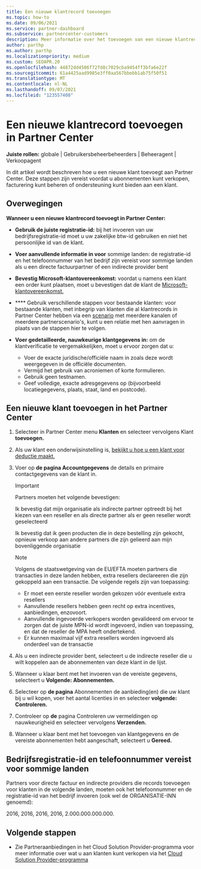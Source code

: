 ```yaml
---
title: Een nieuwe klantrecord toevoegen
ms.topic: how-to
ms.date: 09/06/2021
ms.service: partner-dashboard
ms.subservice: partnercenter-customers
description: Meer informatie over het toevoegen van een nieuwe klantrecord in Partner Center. Vervolgens kunt u de klantabonnementen verkopen, facturering beheren of klantondersteuning bieden.
author: parthp
ms.author: parthp
ms.localizationpriority: medium
ms.custom: SEOAPR.20
ms.openlocfilehash: 44872dd4506f72fd8c7029cba9454ff3bfa6e22f
ms.sourcegitcommit: 61a4425aad9985e3ff0aa567bbebb1ab75f50f51
ms.translationtype: MT
ms.contentlocale: nl-NL
ms.lasthandoff: 09/07/2021
ms.locfileid: "123557408"
---
```

# <a name="how-to-add-a-new-customer-record-in-partner-center"></a>Een nieuwe klantrecord toevoegen in Partner Center

**Juiste rollen:** globale | Gebruikersbeheerbeheerders | Beheeragent | Verkoopagent

In dit artikel wordt beschreven hoe u een nieuwe klant toevoegt aan Partner Center. Deze stappen zijn vereist voordat u abonnementen kunt verkopen, facturering kunt beheren of ondersteuning kunt bieden aan een klant.

## <a name="considerations"></a>Overwegingen

**Wanneer u een nieuwe klantrecord toevoegt in Partner Center:**

- **Gebruik de juiste registratie-id:** bij het invoeren van uw bedrijfsregistratie-id moet u uw zakelijke btw-id gebruiken en niet het persoonlijke id van de klant.

- **Voer aanvullende informatie in voor** sommige landen: de registratie-id en het telefoonnummer van het bedrijf zijn vereist voor sommige landen als u een directe factuurpartner of een indirecte provider bent [](#company-registration-id-and-phone-number-required-for-some-countries)
- **Bevestig Microsoft-klantovereenkomst:** voordat u namens een klant een order kunt plaatsen, moet u bevestigen dat de klant de [Microsoft-klantovereenkomst.](confirm-customer-agreement.md)
- **** Gebruik verschillende stappen voor bestaande klanten: voor bestaande klanten, met inbegrip van [](multichannel.md) klanten die al klantrecords in Partner Center hebben via een [scenario](multipartner.md) met meerdere kanalen of meerdere partnerscenario's, kunt u een relatie met hen aanvragen in plaats van de stappen hier te volgen. [](request-a-relationship-with-a-customer.md)
- **Voer gedetailleerde, nauwkeurige klantgegevens in:** om de klantverificatie te vergemakkelijken, moet u ervoor zorgen dat u:
  - Voer de exacte juridische/officiële naam in zoals deze wordt weergegeven in de officiële documenten.
  - Vermijd het gebruik van acroniemen of korte formulieren.
  - Gebruik geen testnamen.
  - Geef volledige, exacte adresgegevens op (bijvoorbeeld locatiegegevens, plaats, staat, land en postcode).

## <a name="to-add-a-new-customer-in-partner-center"></a>Een nieuwe klant toevoegen in het Partner Center

1. Selecteer in Partner Center menu **Klanten** en selecteer vervolgens Klant **toevoegen.**
2. Als uw klant een onderwijsinstelling is, [bekijkt u hoe u een klant voor deductie maakt.](sell-to-education-customers.md)

3. Voer op **de pagina Accountgegevens** de details en primaire contactgegevens van de klant in.
   >[!IMPORTANT]
   >Partners moeten het volgende bevestigen:
   >
   >Ik bevestig dat mijn organisatie als indirecte partner optreedt bij het kiezen van een reseller en als directe partner als er geen reseller wordt geselecteerd
   >
   >Ik bevestig dat ik geen producten die in deze bestelling zijn gekocht, opnieuw verkoop aan andere partners die zijn gelieerd aan mijn bovenliggende organisatie

   >[!NOTE]
   >Volgens de staatswetgeving van de EU/EFTA moeten partners die transacties in deze landen hebben, extra resellers declareeren die zijn gekoppeld aan een transactie. De volgende regels zijn van toepassing:
   >- Er moet een eerste reseller worden gekozen vóór eventuele extra resellers
   >- Aanvullende resellers hebben geen recht op extra incentives, aanbiedingen, enzovoort.
   >- Aanvullende ingevoerde verkopers worden gevalideerd om ervoor te zorgen dat de juiste MPN-id wordt ingevoerd, indien van toepassing, en dat de reseller de MPA heeft ondertekend.
   >- Er kunnen maximaal vijf extra resellers worden ingevoerd als onderdeel van de transactie 

4. Als u een indirecte provider bent, selecteert u de indirecte reseller die u wilt koppelen aan de abonnementen van deze klant in de lijst.

5. Wanneer u klaar bent met het invoeren van de vereiste gegevens, selecteert u **Volgende: Abonnementen.**

6. Selecteer op **de pagina** Abonnementen de aanbieding(en) die uw klant bij u wil kopen, voer het aantal licenties in en selecteer **volgende: Controleren.**

7. Controleer op **de** pagina Controleren uw vermeldingen op nauwkeurigheid en selecteer vervolgens **Verzenden.**

8. Wanneer u klaar bent met het toevoegen van klantgegevens en de vereiste abonnementen hebt aangeschaft, selecteert u **Gereed.**

## <a name="company-registration-id-and-phone-number-required-for-some-countries"></a>Bedrijfsregistratie-id en telefoonnummer vereist voor sommige landen

Partners voor directe factuur en indirecte providers die records toevoegen voor klanten in de volgende landen, moeten ook het telefoonnummer en de registratie-id van het bedrijf invoeren (ook wel de ORGANISATIE-INN genoemd):

2016, 2016, 2016, 2016, 2.000.000.000.000.

## <a name="next-steps"></a>Volgende stappen

- Zie Partneraanbiedingen in het Cloud Solution Provider-programma voor meer informatie over wat u aan klanten kunt verkopen via het [Cloud Solution Provider-programma](csp-offers.md)
